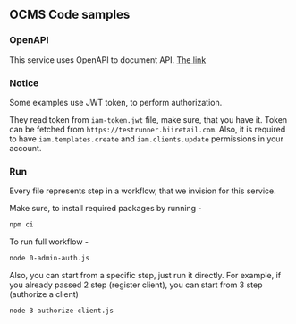 ## OCMS Code samples

### OpenAPI

This service uses OpenAPI to document API. [The link](https://ocms.retailsvc.com/docs/)

### Notice

Some examples use JWT token, to perform authorization.

They read token from `iam-token.jwt` file, make sure, that you have it.
Token can be fetched from `https://testrunner.hiiretail.com`.
Also, it is required to have `iam.templates.create` and `iam.clients.update`
permissions in your account.

### Run

Every file represents step in a workflow, that we invision for this service.

Make sure, to install required packages by running -
```sh
npm ci
```

To run full workflow - 

```sh
node 0-admin-auth.js
```

Also, you can start from a specific step, just run it directly. 
For example, if you already passed 2 step (register client), 
you can start from 3 step (authorize a client)

```sh
node 3-authorize-client.js
```

